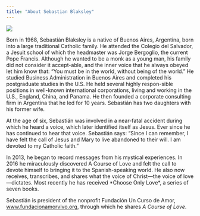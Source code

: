 ```yaml
---
title: "About Sebastian Blaksley"
---
```


<img class="ui small left floated image" src="/t/col/public/img/col/sebastian.jpg">

<p>
  Born in 1968, Sebastián Blaksley is a native of Buenos Aires, Argentina, born
  into a large traditional Catholic family. He attended the Colegio del Salvador,
  a Jesuit school of which the headmaster was Jorge Bergoglio, the current Pope
  Francis. Although he wanted to be a monk as a young man, his family did not
  consider it accept-able, and the inner voice that he always obeyed let him
  know that: “You must be in the world, without being of the world.” He studied
  Business Administration in Buenos Aires and completed his postgraduate studies
  in the U.S. He held several highly respon-sible positions in well-known
  international corporations, living and working in the U.S., England, China, and
  Panama. He then founded a corporate consulting firm in Argentina that he led
  for 10 years. Sebastián has two daughters with his former wife.
</p>

<p>
  At the age of six, Sebastián was involved in a near-fatal accident during
  which he heard a voice, which later identified itself as Jesus. Ever since he
  has continued to hear that voice. Sebastián says: “Since I can remember, I have
  felt the call of Jesus and Mary to live abandoned to their will. I am devoted
  to my Catholic faith.”
</p>

<p>
  In 2013, he began to record messages from his mystical experiences.
  In 2016 he miraculously discovered A Course of Love and felt the call to devote
  himself to bringing it to the Spanish-speaking world. He also now receives,
  transcribes, and shares what the voice of Christ—the voice of love—dictates.
  Most recently he has received *Choose Only Love*, a series of seven books.
</p>

<p>
  Sebastián is president of the nonprofit Fundación Un Curso de Amor,
  <a href="https://www.fundacionamorvivo.org" target="_blank">www.fundacionamorvivo.org</a>,
  through which he shares <em>A Course of Love</em>.
</p>

